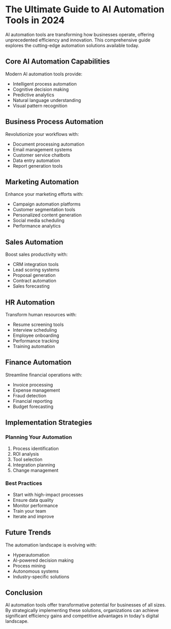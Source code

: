 # The Ultimate Guide to AI Automation Tools in 2024

AI automation tools are transforming how businesses operate, offering unprecedented efficiency and innovation. This comprehensive guide explores the cutting-edge automation solutions available today.

## Core AI Automation Capabilities

Modern AI automation tools provide:
- Intelligent process automation
- Cognitive decision making
- Predictive analytics
- Natural language understanding
- Visual pattern recognition

## Business Process Automation

Revolutionize your workflows with:
- Document processing automation
- Email management systems
- Customer service chatbots
- Data entry automation
- Report generation tools

## Marketing Automation

Enhance your marketing efforts with:
- Campaign automation platforms
- Customer segmentation tools
- Personalized content generation
- Social media scheduling
- Performance analytics

## Sales Automation

Boost sales productivity with:
- CRM integration tools
- Lead scoring systems
- Proposal generation
- Contract automation
- Sales forecasting

## HR Automation

Transform human resources with:
- Resume screening tools
- Interview scheduling
- Employee onboarding
- Performance tracking
- Training automation

## Finance Automation

Streamline financial operations with:
- Invoice processing
- Expense management
- Fraud detection
- Financial reporting
- Budget forecasting

## Implementation Strategies

### Planning Your Automation
1. Process identification
2. ROI analysis
3. Tool selection
4. Integration planning
5. Change management

### Best Practices
- Start with high-impact processes
- Ensure data quality
- Monitor performance
- Train your team
- Iterate and improve

## Future Trends

The automation landscape is evolving with:
- Hyperautomation
- AI-powered decision making
- Process mining
- Autonomous systems
- Industry-specific solutions

## Conclusion

AI automation tools offer transformative potential for businesses of all sizes. By strategically implementing these solutions, organizations can achieve significant efficiency gains and competitive advantages in today's digital landscape.